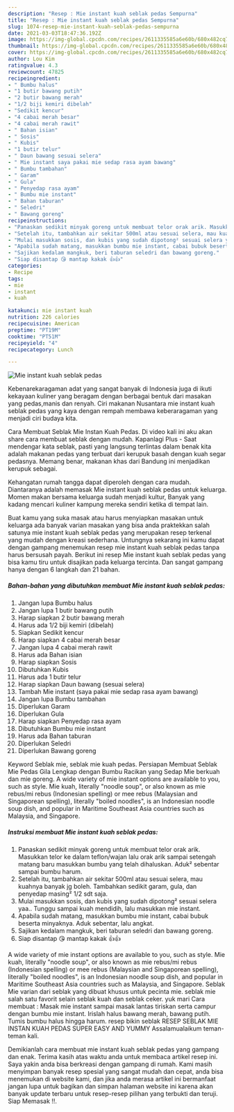 ```yaml
---
description: "Resep : Mie instant kuah seblak pedas Sempurna"
title: "Resep : Mie instant kuah seblak pedas Sempurna"
slug: 1074-resep-mie-instant-kuah-seblak-pedas-sempurna
date: 2021-03-03T18:47:36.192Z
image: https://img-global.cpcdn.com/recipes/2611335585a6e60b/680x482cq70/mie-instant-kuah-seblak-pedas-foto-resep-utama.jpg
thumbnail: https://img-global.cpcdn.com/recipes/2611335585a6e60b/680x482cq70/mie-instant-kuah-seblak-pedas-foto-resep-utama.jpg
cover: https://img-global.cpcdn.com/recipes/2611335585a6e60b/680x482cq70/mie-instant-kuah-seblak-pedas-foto-resep-utama.jpg
author: Lou Kim
ratingvalue: 4.3
reviewcount: 47825
recipeingredient:
- " Bumbu halus"
- "1 butir bawang putih"
- "2 butir bawang merah"
- "1/2 biji kemiri dibelah"
- "Sedikit kencur"
- "4 cabai merah besar"
- "4 cabai merah rawit"
- " Bahan isian"
- " Sosis"
- " Kubis"
- "1 butir telur"
- " Daun bawang sesuai selera"
- " Mie instant saya pakai mie sedap rasa ayam bawang"
- " Bumbu tambahan"
- " Garam"
- " Gula"
- " Penyedap rasa ayam"
- " Bumbu mie instant"
- " Bahan taburan"
- " Seledri"
- " Bawang goreng"
recipeinstructions:
- "Panaskan sedikit minyak goreng untuk membuat telor orak arik. Masukkan telor ke dalam teflon/wajan lalu orak arik sampai setengah matang baru masukkan bumbu yang telah dihaluskan. Aduk² sebentar sampai bumbu harum."
- "Setelah itu, tambahkan air sekitar 500ml atau sesuai selera, mau kuahnya banyak jg boleh. Tambahkan sedikit garam, gula, dan penyedap masing² 1/2 sdt saja."
- "Mulai masukkan sosis, dan kubis yang sudah dipotong² sesuai selera yaa.. Tunggu sampai kuah mendidih, lalu masukkan mie instant."
- "Apabila sudah matang, masukkan bumbu mie instant, cabai bubuk beserta minyaknya. Aduk sebentar, lalu angkat."
- "Sajikan kedalam mangkuk, beri taburan seledri dan bawang goreng."
- "Siap disantap 😘 mantap kakak 👍👍"
categories:
- Recipe
tags:
- mie
- instant
- kuah

katakunci: mie instant kuah 
nutrition: 226 calories
recipecuisine: American
preptime: "PT19M"
cooktime: "PT51M"
recipeyield: "4"
recipecategory: Lunch

---
```



![Mie instant kuah seblak pedas](https://img-global.cpcdn.com/recipes/2611335585a6e60b/680x482cq70/mie-instant-kuah-seblak-pedas-foto-resep-utama.jpg)

Kebenarekaragaman adat yang sangat banyak di Indonesia juga di ikuti kekayaan kuliner yang beragam dengan berbagai bentuk dari masakan yang pedas,manis dan renyah. Ciri makanan Nusantara mie instant kuah seblak pedas yang kaya dengan rempah membawa keberaragaman yang menjadi ciri budaya kita.


Cara Membuat Seblak Mie Instan Kuah Pedas. Di video kali ini aku akan share cara membuat seblak dengan mudah. Kapanlagi Plus - Saat mendengar kata seblak, pasti yang langsung terlintas dalam benak kita adalah makanan pedas yang terbuat dari kerupuk basah dengan kuah segar pedasnya. Memang benar, makanan khas dari Bandung ini menjadikan kerupuk sebagai.

Kehangatan rumah tangga dapat diperoleh dengan cara mudah. Diantaranya adalah memasak Mie instant kuah seblak pedas untuk keluarga. Momen makan bersama keluarga sudah menjadi kultur, Banyak yang kadang mencari kuliner kampung mereka sendiri ketika di tempat lain.

Buat kamu yang suka masak atau harus menyiapkan masakan untuk keluarga ada banyak varian masakan yang bisa anda praktekkan salah satunya mie instant kuah seblak pedas yang merupakan resep terkenal yang mudah dengan kreasi sederhana. Untungnya sekarang ini kamu dapat dengan gampang menemukan resep mie instant kuah seblak pedas tanpa harus bersusah payah.
Berikut ini resep Mie instant kuah seblak pedas yang bisa kamu tiru untuk disajikan pada keluarga tercinta. Dan sangat gampang hanya dengan 6 langkah dan 21 bahan.


<!--inarticleads1-->

##### Bahan-bahan yang dibutuhkan membuat Mie instant kuah seblak pedas:

1. Jangan lupa  Bumbu halus
1. Jangan lupa 1 butir bawang putih
1. Harap siapkan 2 butir bawang merah
1. Harus ada 1/2 biji kemiri (dibelah)
1. Siapkan Sedikit kencur
1. Harap siapkan 4 cabai merah besar
1. Jangan lupa 4 cabai merah rawit
1. Harus ada  Bahan isian
1. Harap siapkan  Sosis
1. Dibutuhkan  Kubis
1. Harus ada 1 butir telur
1. Harap siapkan  Daun bawang (sesuai selera)
1. Tambah  Mie instant (saya pakai mie sedap rasa ayam bawang)
1. Jangan lupa  Bumbu tambahan
1. Diperlukan  Garam
1. Diperlukan  Gula
1. Harap siapkan  Penyedap rasa ayam
1. Dibutuhkan  Bumbu mie instant
1. Harus ada  Bahan taburan
1. Diperlukan  Seledri
1. Diperlukan  Bawang goreng


Keyword Seblak mie, seblak mie kuah pedas. Persiapan Membuat Seblak Mie Pedas Gila Lengkap dengan Bumbu Racikan yang Sedap Mie berkuah dan mie goreng. A wide variety of mie instant options are available to you, such as style. Mie kuah, literally &#34;noodle soup&#34;, or also known as mie rebus/mi rebus (Indonesian spelling) or mee rebus (Malaysian and Singaporean spelling), literally &#34;boiled noodles&#34;, is an Indonesian noodle soup dish, and popular in Maritime Southeast Asia countries such as Malaysia, and Singapore. 

<!--inarticleads2-->

##### Instruksi membuat  Mie instant kuah seblak pedas:

1. Panaskan sedikit minyak goreng untuk membuat telor orak arik. Masukkan telor ke dalam teflon/wajan lalu orak arik sampai setengah matang baru masukkan bumbu yang telah dihaluskan. Aduk² sebentar sampai bumbu harum.
1. Setelah itu, tambahkan air sekitar 500ml atau sesuai selera, mau kuahnya banyak jg boleh. Tambahkan sedikit garam, gula, dan penyedap masing² 1/2 sdt saja.
1. Mulai masukkan sosis, dan kubis yang sudah dipotong² sesuai selera yaa.. Tunggu sampai kuah mendidih, lalu masukkan mie instant.
1. Apabila sudah matang, masukkan bumbu mie instant, cabai bubuk beserta minyaknya. Aduk sebentar, lalu angkat.
1. Sajikan kedalam mangkuk, beri taburan seledri dan bawang goreng.
1. Siap disantap 😘 mantap kakak 👍👍


A wide variety of mie instant options are available to you, such as style. Mie kuah, literally &#34;noodle soup&#34;, or also known as mie rebus/mi rebus (Indonesian spelling) or mee rebus (Malaysian and Singaporean spelling), literally &#34;boiled noodles&#34;, is an Indonesian noodle soup dish, and popular in Maritime Southeast Asia countries such as Malaysia, and Singapore. Seblak Mie varian dari seblak yang dibuat khusus untuk pecinta mie. seblak mie salah satu favorit selain seblak kuah dan seblak ceker. yuk mari Cara membuat : Masak mie instant sampai masak lantas tiriskan serta campur dengan bumbu mie instant. Irislah halus bawang merah, bawang putih. Tumis bumbu halus hingga harum. resep bikin seblak RESEP SEBLAK MIE INSTAN KUAH PEDAS SUPER EASY AND YUMMY Assalamualaikum teman-teman kali. 

Demikianlah cara membuat mie instant kuah seblak pedas yang gampang dan enak. Terima kasih atas waktu anda untuk membaca artikel resep ini. Saya yakin anda bisa berkreasi dengan gampang di rumah. Kami masih menyimpan banyak resep spesial yang sangat mudah dan cepat, anda bisa menemukan di website kami, dan jika anda merasa artikel ini bermanfaat jangan lupa untuk bagikan dan simpan halaman website ini karena akan banyak update terbaru untuk resep-resep pilihan yang terbukti dan teruji. Siap Memasak !!. 
